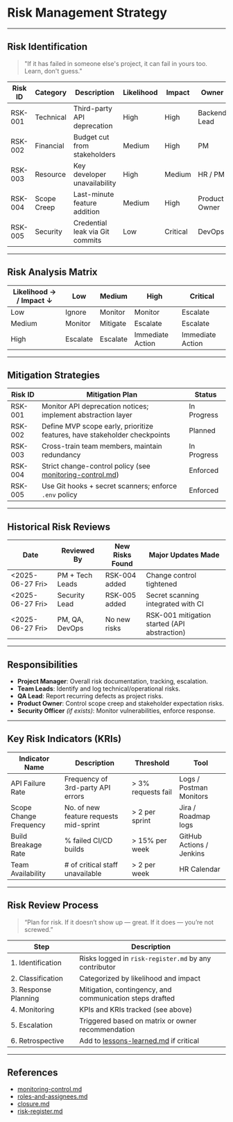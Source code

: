 <!--
START OF: risk-management.md
Purpose: This document outlines the risk identification, analysis, mitigation, and review processes across the project lifecycle. It is aligned with the methodology described in "Software Project Management" by Bob Hughes, Mike Cotterell, and Rajib Mall.
Update Frequency: Reviewed bi-weekly during sprint planning, milestone evaluations, or if any critical risk arises.
Location: docs/project-management/risk-management.md
-->

# Risk Management Strategy

---

## Risk Identification

> "If it has failed in someone else's project, it can fail in yours too. Learn, don't guess."

| Risk ID | Category    | Description                     | Likelihood | Impact   | Owner         |
|---------|-------------|---------------------------------|------------|----------|---------------|
| RSK-001 | Technical   | Third-party API deprecation     | High       | High     | Backend Lead  |
| RSK-002 | Financial   | Budget cut from stakeholders    | Medium     | High     | PM            |
| RSK-003 | Resource    | Key developer unavailability    | High       | Medium   | HR / PM       |
| RSK-004 | Scope Creep | Last-minute feature addition    | Medium     | High     | Product Owner |
| RSK-005 | Security    | Credential leak via Git commits | Low        | Critical | DevOps        |

---

## Risk Analysis Matrix

| Likelihood → / Impact ↓ | Low      | Medium   | High             | Critical         |
|-------------------------|----------|----------|------------------|------------------|
| Low                     | Ignore   | Monitor  | Monitor          | Escalate         |
| Medium                  | Monitor  | Mitigate | Escalate         | Escalate         |
| High                    | Escalate | Escalate | Immediate Action | Immediate Action |

---

## Mitigation Strategies

| Risk ID | Mitigation Plan                                                                   | Status      |
|---------|-----------------------------------------------------------------------------------|-------------|
| RSK-001 | Monitor API deprecation notices; implement abstraction layer                      | In Progress |
| RSK-002 | Define MVP scope early, prioritize features, have stakeholder checkpoints         | Planned     |
| RSK-003 | Cross-train team members, maintain redundancy                                     | In Progress |
| RSK-004 | Strict change-control policy (see [monitoring-control.md](monitoring-control.md)) | Enforced    |
| RSK-005 | Use Git hooks + secret scanners; enforce `.env` policy                            | Enforced    |

---

## Historical Risk Reviews

| Date             | Reviewed By     | New Risks Found | Major Updates Made                           |
|------------------|-----------------|-----------------|----------------------------------------------|
| <2025-06-27 Fri> | PM + Tech Leads | RSK-004 added   | Change control tightened                     |
| <2025-06-27 Fri> | Security Lead   | RSK-005 added   | Secret scanning integrated with CI           |
| <2025-06-27 Fri> | PM, QA, DevOps  | No new risks    | RSK-001 mitigation started (API abstraction) |

---

## Responsibilities

- **Project Manager**: Overall risk documentation, tracking, escalation.
- **Team Leads**: Identify and log technical/operational risks.
- **QA Lead**: Report recurring defects as project risks.
- **Product Owner**: Control scope creep and stakeholder expectation risks.
- **Security Officer** *(if exists)*: Monitor vulnerabilities, enforce response.

---

## Key Risk Indicators (KRIs)

| Indicator Name         | Description                            | Threshold          | Tool                     |
|------------------------|----------------------------------------|--------------------|--------------------------|
| API Failure Rate       | Frequency of 3rd-party API errors      | > 3% requests fail | Logs / Postman Monitors  |
| Scope Change Frequency | No. of new feature requests mid-sprint | > 2 per sprint     | Jira / Roadmap logs      |
| Build Breakage Rate    | % failed CI/CD builds                  | > 15% per week     | GitHub Actions / Jenkins |
| Team Availability      | # of critical staff unavailable        | > 2 per week       | HR Calendar              |

---

## Risk Review Process

> “Plan for risk. If it doesn’t show up — great. If it does — you’re not screwed.”

| Step                 | Description                                                 |
|----------------------|-------------------------------------------------------------|
| 1. Identification    | Risks logged in `risk-register.md` by any contributor       |
| 2. Classification    | Categorized by likelihood and impact                        |
| 3. Response Planning | Mitigation, contingency, and communication steps drafted    |
| 4. Monitoring        | KPIs and KRIs tracked (see above)                           |
| 5. Escalation        | Triggered based on matrix or owner recommendation           |
| 6. Retrospective     | Add to [lessons-learned.md](lessons-learned.md) if critical |

---

## References

- [monitoring-control.md](monitoring-control.md)
- [roles-and-assignees.md](roles-and-assignees.md)
- [closure.md](closure.md)
- [risk-register.md](risk-register.md)

<!-- END OF risk-management.md -->
